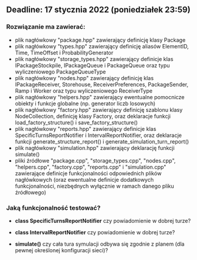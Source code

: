 ## Deadline: 17 stycznia 2022 (poniedziałek 23:59)

### Rozwiązanie ma zawierać:
- plik nagłówkowy "package.hpp" zawierający definicję klasy Package
- plik nagłówkowy "types.hpp" zawierający definicję aliasów ElementID, Time, TimeOffset i ProbabilityGenerator
- plik nagłówkowy "storage_types.hpp" zawierający definicje klas IPackageStockpile, IPackageQueue i PackageQueue oraz typu wyliczeniowego PackageQueueType
- plik nagłówkowy "nodes.hpp" zawierający definicję klas IPackageReceiver, Storehouse, ReceiverPreferences, PackageSender, Ramp i Worker oraz typu wyliczeniowego ReceiverType
- plik nagłówkowy "helpers.hpp" zawierający ewentualne pomocnicze obiekty i funkcje globalne (np. generator liczb losowych)
- plik nagłówkowy "factory.hpp" zawierający definicję szablonu klasy NodeCollection, definicję klasy Factory, oraz deklaracje funkcji load_factory_structure() i save_factory_structure()
- plik nagłówkowy "reports.hpp" zawierający definicje klas SpecificTurnsReportNotifier i IntervalReportNotifier, oraz deklaracje funkcji generate_structure_report() i generate_simulation_turn_report()
- plik nagłówkowy "simulation.hpp" zawierający deklarację funkcji simulate()
- pliki źródłowe "package.cpp", "storage_types.cpp", "nodes.cpp", "helpers.cpp", "factory.cpp", "reports.cpp" i "simulation.cpp" zawierające definicje funkcjonalności odpowiednich plików nagłówkowych (oraz ewentualne definicje dodatkowych funkcjonalności, niezbędnych wyłącznie w ramach danego pliku źródłowego)

### Jaką funkcjonalność testować?
- **class SpecificTurnsReportNotifier**
  czy powiadomienie w dobrej turze?

- **class IntervalReportNotifier**
  czy powiadomienie w dobrej turze?

- **simulate()**
  czy cała tura symulacji odbywa się zgodnie z planem (dla pewnej określonej konfiguracji sieci)?
